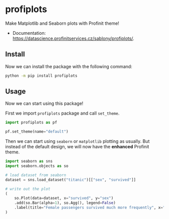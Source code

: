 # profiplots

Make Matplotlib and Seaborn plots with Profinit theme!

- Documentation: https://datascience.profinitservices.cz/sablony/profiplots/.

## Install

Now we can install the package with the following command:

```sh
python -m pip install profiplots
```

## Usage

Now we can start using this package!

First we import `profiplots` package and call `set_theme`.

```python
import profiplots as pf

pf.set_theme(name="default")
```

Then we can start using `seaborn` or `matplotlib` plotting as usually. But instead of the default design, we will now have the **enhanced** Profinit theme.


```python
import seaborn as sns
import seaborn.objects as so

# load dataset from seaborn
dataset = sns.load_dataset("titanic")[["sex", "survived"]]

# write out the plot
(
    so.Plot(data=dataset, x="survived", y="sex")
    .add(so.Bar(alpha=1), so.Agg(), legend=False)
    .label(title="Female passengers survived much more frequently", x="Survival Rate", y="Sex")
)
```
